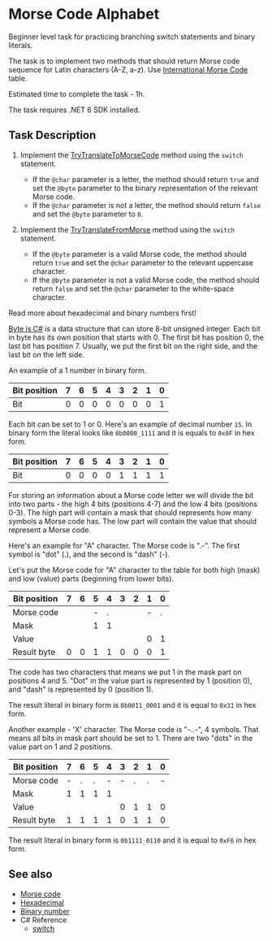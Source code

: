# Morse Code Alphabet

Beginner level task for practicing branching switch statements and binary literals.

The task is to implement two methods that should return Morse code sequence for Latin characters (A-Z, a-z). Use [International Morse Code](https://en.wikipedia.org/wiki/Morse_code) table.

Estimated time to complete the task - 1h.

The task requires .NET 6 SDK installed.


## Task Description

1. Implement the [TryTranslateToMorseCode](MorseCodeAlphabet/Translator.cs#L5) method using the `switch` statement.
    * If the `@char` parameter is a letter, the method should return `true` and set the `@byte` parameter to the binary representation of the relevant Morse code.
    * If the `@char` parameter is not a letter, the method should return `false` and set the `@byte` parameter to `0`.

2. Implement the [TryTranslateFromMorse](MorseCodeAlphabet/Translator.cs#L22) method using the `switch` statement.
    * If the `@byte` parameter is a valid Morse code, the method should return `true` and set the `@char` parameter to the relevant uppercase character.
    * If the `@byte` parameter is not a valid Morse code, the method should return `false` and set the `@char` parameter to the white-space character.

Read more about hexadecimal and binary numbers first!

[Byte is C#](https://docs.microsoft.com/en-us/dotnet/api/system.byte) is a data structure that can store 8-bit unsigned integer. Each bit in byte has its own position that starts with 0. The first bit has position 0, the last bit has position 7. Usually, we put the first bit on the right side, and the last bit on the left side.

An example of a 1 number in binary form.

| Bit position  | 7 | 6 | 5 | 4 | 3 | 2 | 1 | 0 |
|---------------|---|---|---|---|---|---|---|---|
| Bit           | 0 | 0 | 0 | 0 | 0 | 0 | 0 | 1 |

Each bit can be set to 1 or 0. Here's an example of decimal number `15`. In binary form the literal looks like `0b0000_1111` and it is equals to `0x0F` in hex form.

| Bit position  | 7 | 6 | 5 | 4 | 3 | 2 | 1 | 0 |
|---------------|---|---|---|---|---|---|---|---|
| Bit           | 0 | 0 | 0 | 0 | 1 | 1 | 1 | 1 |

For storing an information about a Morse code letter we will divide the bit into two parts - the high 4 bits (positions 4-7) and the low 4 bits (positions 0-3). The high part will contain a mask that should represents how many symbols a Morse code has. The low part will contain the value that should represent a Morse code.

Here's an example for "A" character. The Morse code is ".-". The first symbol is "dot" (.), and the second is "dash" (-).

Let's put the Morse code for "A" character to the table for both high (mask) and low (value) parts (beginning from lower bits).

| Bit position  | 7 | 6 | 5 | 4 | 3 | 2 | 1 | 0 |
|---------------|---|---|---|---|---|---|---|---|
| Morse code    |   |   | - | . |   |   | - | . |
| Mask          |   |   | 1 | 1 |   |   |   |   |
| Value         |   |   |   |   |   |   | 0 | 1 |
| Result byte   | 0 | 0 | 1 | 1 | 0 | 0 | 0 | 1 |

The code has two characters that means we put 1 in the mask part on positions 4 and 5. "Dot" in the value part is represented by 1 (position 0), and "dash" is represented by 0 (position 1).

The result literal in binary form is `0b0011_0001` and it is equal to `0x31` in hex form.


Another example - 'X' character. The Morse code is "-..-", 4 symbols. That means all bits in mask part should be set to 1. There are two "dots" in the value part on 1 and 2 positions.

| Bit position  | 7 | 6 | 5 | 4 | 3 | 2 | 1 | 0 |
|---------------|---|---|---|---|---|---|---|---|
| Morse code    | - | . | . | - | - | . | . | - |
| Mask          | 1 | 1 | 1 | 1 |   |   |   |   |
| Value         |   |   |   |   | 0 | 1 | 1 | 0 |
| Result byte   | 1 | 1 | 1 | 1 | 0 | 1 | 1 | 0 |

The result literal in binary form is `0b1111_0110` and it is equal to `0xF6` in hex form.


## See also

* [Morse code](https://en.wikipedia.org/wiki/Morse_code)
* [Hexadecimal](https://en.wikipedia.org/wiki/Hexadecimal)
* [Binary number](https://en.wikipedia.org/wiki/Binary_number)
* C# Reference
  * [switch](https://docs.microsoft.com/en-us/dotnet/csharp/language-reference/keywords/switch)
